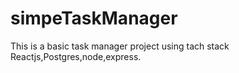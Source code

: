 # simpeTaskManager
This is a basic task manager project using tach stack Reactjs,Postgres,node,express.
